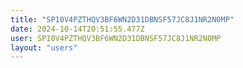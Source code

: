 ```yaml
---
title: "SP10V4PZTHQV3BF6WN2D31DBNSF57JC8J1NR2N0MP"
date: 2024-10-14T20:51:55.477Z
user: SP10V4PZTHQV3BF6WN2D31DBNSF57JC8J1NR2N0MP
layout: "users"
---
```

    